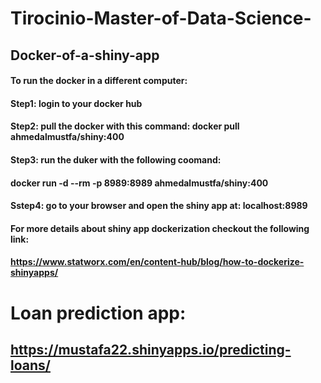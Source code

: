 # Tirocinio-Master-of-Data-Science-

## Docker-of-a-shiny-app
#### To run the docker in a different computer:

#### Step1: login to your docker hub

#### Step2: pull the docker with this command: docker pull ahmedalmustfa/shiny:400

#### Step3: run the duker with the following coomand:
#### docker run -d --rm -p 8989:8989 ahmedalmustfa/shiny:400

#### Sstep4: go to your browser and open the shiny app at: localhost:8989

#### For more details about shiny app dockerization checkout the following link:
#### https://www.statworx.com/en/content-hub/blog/how-to-dockerize-shinyapps/


# Loan prediction app:
##  https://mustafa22.shinyapps.io/predicting-loans/
